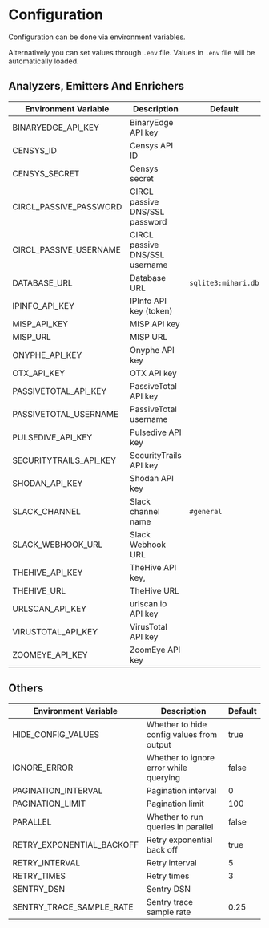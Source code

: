# Configuration

Configuration can be done via environment variables.

Alternatively you can set values through `.env` file. Values in `.env` file will be automatically loaded.

## Analyzers, Emitters And Enrichers

| Environment Variable   | Description                    | Default             |
| ---------------------- | ------------------------------ | ------------------- |
| BINARYEDGE_API_KEY     | BinaryEdge API key             |                     |
| CENSYS_ID              | Censys API ID                  |                     |
| CENSYS_SECRET          | Censys secret                  |                     |
| CIRCL_PASSIVE_PASSWORD | CIRCL passive DNS/SSL password |                     |
| CIRCL_PASSIVE_USERNAME | CIRCL passive DNS/SSL username |                     |
| DATABASE_URL           | Database URL                   | `sqlite3:mihari.db` |
| IPINFO_API_KEY         | IPInfo API key (token)         |                     |
| MISP_API_KEY           | MISP API key                   |                     |
| MISP_URL               | MISP URL                       |                     |
| ONYPHE_API_KEY         | Onyphe API key                 |                     |
| OTX_API_KEY            | OTX API key                    |                     |
| PASSIVETOTAL_API_KEY   | PassiveTotal API key           |                     |
| PASSIVETOTAL_USERNAME  | PassiveTotal username          |                     |
| PULSEDIVE_API_KEY      | Pulsedive API key              |                     |
| SECURITYTRAILS_API_KEY | SecurityTrails API key         |                     |
| SHODAN_API_KEY         | Shodan API key                 |                     |
| SLACK_CHANNEL          | Slack channel name             | `#general`          |
| SLACK_WEBHOOK_URL      | Slack Webhook URL              |                     |
| THEHIVE_API_KEY        | TheHive API key,               |                     |
| THEHIVE_URL            | TheHive URL                    |                     |
| URLSCAN_API_KEY        | urlscan.io API key             |                     |
| VIRUSTOTAL_API_KEY     | VirusTotal API key             |                     |
| ZOOMEYE_API_KEY        | ZoomEye API key                |                     |

## Others

| Environment Variable      | Description                               | Default |
| ------------------------- | ----------------------------------------- | ------- |
| HIDE_CONFIG_VALUES        | Whether to hide config values from output | true    |
| IGNORE_ERROR              | Whether to ignore error while querying    | false   |
| PAGINATION_INTERVAL       | Pagination interval                       | 0       |
| PAGINATION_LIMIT          | Pagination limit                          | 100     |
| PARALLEL                  | Whether to run queries in parallel        | false   |
| RETRY_EXPONENTIAL_BACKOFF | Retry exponential back off                | true    |
| RETRY_INTERVAL            | Retry interval                            | 5       |
| RETRY_TIMES               | Retry times                               | 3       |
| SENTRY_DSN                | Sentry DSN                                |         |
| SENTRY_TRACE_SAMPLE_RATE  | Sentry trace sample rate                  | 0.25    |
